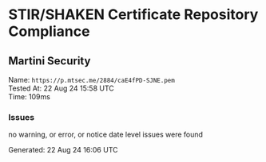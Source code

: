 # STIR/SHAKEN Certificate Repository Compliance

## Martini Security

Name: `https://p.mtsec.me/2884/caE4fPD-SJNE.pem`\
Tested At: 22 Aug 24 15:58 UTC\
Time: 109ms

### Issues

no warning, or error, or notice date level issues were found

Generated: 22 Aug 24 16:06 UTC